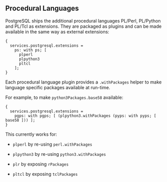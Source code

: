 ## Procedural Languages

PostgreSQL ships the additional procedural languages PL/Perl, PL/Python and PL/Tcl as extensions. They are packaged as plugins and can be made available in the same way as external extensions:

```programlisting
{
  services.postgresql.extensions =
    ps: with ps; [
      plperl
      plpython3
      pltcl
    ];
}
```

Each procedural language plugin provides a `.withPackages` helper to make language specific packages available at run-time.

For example, to make `python3Packages.base58` available:

```programlisting
{
  services.postgresql.extensions =
    pgps: with pgps; [ (plpython3.withPackages (pyps: with pyps; [ base58 ])) ];
}
```

This currently works for:

- `plperl` by re-using `perl.withPackages`

- `plpython3` by re-using `python3.withPackages`

- `plr` by exposing `rPackages`

- `pltcl` by exposing `tclPackages`
